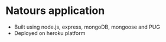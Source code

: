 # Natours application

- Built using node.js, express, mongoDB, mongoose and PUG
- Deployed on heroku platform
